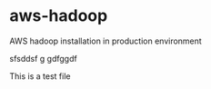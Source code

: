 # aws-hadoop
AWS hadoop installation in production environment

sfsddsf g
gdfggdf

This is a test file
